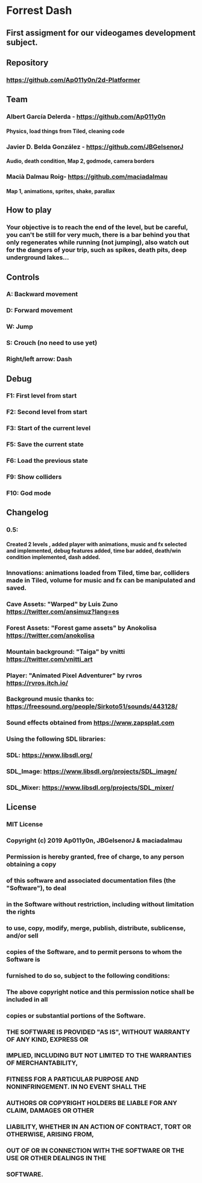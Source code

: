 # Forrest Dash

## First assigment for our videogames development subject.

## Repository
### https://github.com/Ap011y0n/2d-Platformer

## Team

### Albert García Delerda - https://github.com/Ap011y0n
#### Physics, load things from Tiled, cleaning code
### Javier D. Belda González - https://github.com/JBGelsenorJ
#### Audio, death condition, Map 2, godmode, camera borders
### Macià Dalmau Roig- https://github.com/maciadalmau
#### Map 1, animations, sprites, shake, parallax

## How to play
### Your objective is to reach the end of the level, but be careful, you can't be still for very much, there is a bar behind you that only regenerates while running (not jumping), also watch out for the dangers of your trip, such as spikes, death pits, deep underground lakes...

## Controls
### A: Backward movement
### D: Forward movement
### W: Jump
### S: Crouch (no need to use yet)
### Right/left arrow: Dash

## Debug
### F1: First level from start
### F2: Second level from start
### F3: Start of the current level
### F5: Save the current state
### F6: Load the previous state
### F9: Show colliders
### F10: God mode

## Changelog
### 0.5: 
#### Created 2 levels , added player with animations, music and fx selected and implemented, debug features added, time bar added, death/win condition implemented, dash added.

### Innovations: animations loaded from Tiled, time bar, colliders made in Tiled, volume for music and fx can be manipulated and saved.


### Cave Assets: "Warped" by Luis Zuno https://twitter.com/ansimuz?lang=es
### Forest Assets: "Forest game assets" by Anokolisa https://twitter.com/anokolisa
### Mountain background: "Taiga" by vnitti https://twitter.com/vnitti_art
### Player: "Animated Pixel Adventurer" by rvros https://rvros.itch.io/
### Background music thanks to: https://freesound.org/people/Sirkoto51/sounds/443128/
### Sound effects obtained from https://www.zapsplat.com
### Using the following SDL libraries: 
### SDL: https://www.libsdl.org/ 
### SDL_Image: https://www.libsdl.org/projects/SDL_image/ 
### SDL_Mixer: https://www.libsdl.org/projects/SDL_mixer/

## License 
### MIT License

### Copyright (c) 2019 Ap011y0n, JBGelsenorJ & maciadalmau

### Permission is hereby granted, free of charge, to any person obtaining a copy
### of this software and associated documentation files (the "Software"), to deal
### in the Software without restriction, including without limitation the rights
### to use, copy, modify, merge, publish, distribute, sublicense, and/or sell
### copies of the Software, and to permit persons to whom the Software is
### furnished to do so, subject to the following conditions:

### The above copyright notice and this permission notice shall be included in all
### copies or substantial portions of the Software.

### THE SOFTWARE IS PROVIDED "AS IS", WITHOUT WARRANTY OF ANY KIND, EXPRESS OR
### IMPLIED, INCLUDING BUT NOT LIMITED TO THE WARRANTIES OF MERCHANTABILITY,
### FITNESS FOR A PARTICULAR PURPOSE AND NONINFRINGEMENT. IN NO EVENT SHALL THE
### AUTHORS OR COPYRIGHT HOLDERS BE LIABLE FOR ANY CLAIM, DAMAGES OR OTHER
### LIABILITY, WHETHER IN AN ACTION OF CONTRACT, TORT OR OTHERWISE, ARISING FROM,
### OUT OF OR IN CONNECTION WITH THE SOFTWARE OR THE USE OR OTHER DEALINGS IN THE
### SOFTWARE.
